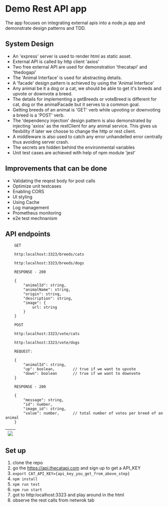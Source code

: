 # Demo Rest API app

The app focuses on integrating external apis into a node.js app and demonstrate design patterns and TDD.

## System Design

- An 'express' server is used to render html as static asset.
- External API is called by http client 'axios'
- Two free external API are used for demonstration 'thecatapi' and 'thedogapi'
- The 'Animal Interface' is used for abstracting details.
- A 'facade' design pattern is achieved by using the 'Animal Interface'
- Any animal be it a dog or a cat, we should be able to get it's breeds and upvote or downvote a breed.
- The details for implementing a getBreeds or voteBreed is different for cat, dog or the animalFacade but it serves to a common goal.
- Getting breeds of an animal is 'GET' verb while upvoting or downvoting a breed is a 'POST' verb.
- The 'dependency injection' design pattern is also demonstrated by injecting 'axios' as the restClient for any animal service.
  This gives us flexbility if later we choose to change the http or rest client.
- A middleware is also used to catch any error unhandelled error centrally thus avoiding server crash.
- The secrets are hidden behind the environmental variables
- Unit test cases are achieved with help of npm module 'jest'

## Improvements that can be done

- Validating the reqest body for post calls
- Optimize unit testcases
- Enabling CORS
- UI styling
- Using Cache
- Log management
- Prometheus monitoring
- e2e test mechnanism

## API endpoints

```
    GET

    http:localhost:3323/breeds/cats

    http:localhost:3323/breeds/dogs

    RESPONSE - 200

    {
        "animalId": string,
        "animalName": string,
        "origin": string,
        "description": string,
        "image": {
            url: string
        }
    }
```

```
    POST

    http:localhost:3323/vote/cats

    http:localhost:3323/vote/dogs

    REQUEST:

    {
        "animalId": string,
        "up": boolean,        // true if we want to upvote
        "down": boolean       // true if we want to downvote
    }

    RESPONSE - 200

    {
        "message": string,
        "id": number,
        "image_id": string,
        "value": number,      // total number of votes per breed of an animal
    }
```

|![](https://github.com/asimeet/animal-rest-api/blob/master/demo.gif)|
|--------------------------------------------------------------------|

## Set up

1.  clone the repo
2.  go the https://api.thecatapi.com and sign up to get a API_KEY
3.  `export CAT_API_KEY={api_key_you_get_from_above_step}`
4.  `npm install`
5.  `npm run test`
6.  `npm run start`
7.  got to http:localhost:3323 and play around in the html
8.  observe the rest calls from netwrok tab
